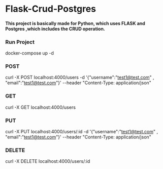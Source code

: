 # Flask-Crud-Postgres

#### This project is basically made for Python, which uses FLASK and Postgres ,which includes the CRUD operation.

### Run Project

docker-compose up -d



####
### POST
curl -X POST localhost:4000/users         -d '{"username":"test1@test.com" , "email":"test1@test.com"}'   --header "Content-Type: application/json"

### GET
curl -X GET  localhost:4000/users    

### PUT
curl -X PUT localhost:4000/users/:id      -d '{"username":"test1@test.com" , "email":"test1@test.com"}'   --header "Content-Type: application/json"

### DELETE
curl -X DELETE localhost:4000/users/:id 


